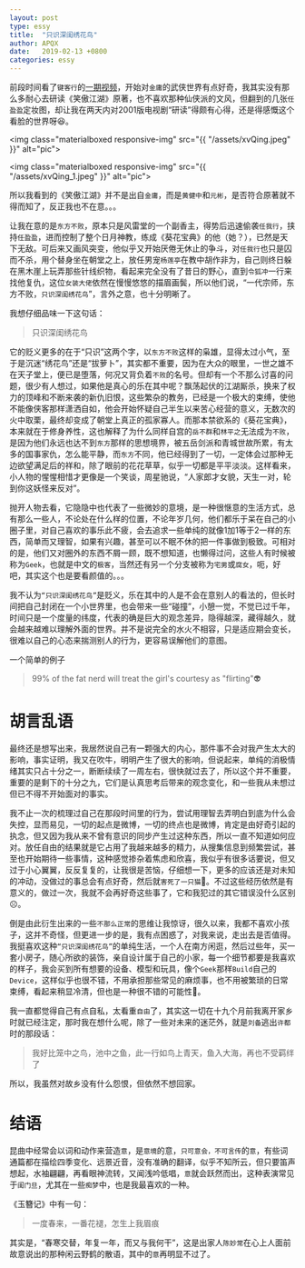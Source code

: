 ```yaml
---
layout: post
type: essy
title:  "只识深闺绣花鸟"
author: APQX
date:   2019-02-13 +0800
categories: essy
---
```


前段时间看了`键客行`的[一期视频](https://www.bilibili.com/video/av14253687/)，开始对`金庸`的武侠世界有点好奇，我其实没有那么多耐心去研读《笑傲江湖》原著，也不喜欢那种仙侠派的文风，但翻到的几张`任盈盈`定妆图，却让我在两天内对2001版电视剧“研读”得颇有心得，还是得感慨这个看脸的世界呀😆。

<img class="materialboxed responsive-img" src="{{ "/assets/xvQing.jpeg" }}" alt="pic">

<img class="materialboxed responsive-img" src="{{ "/assets/xvQing_1.jpeg" }}" alt="pic">

所以我看到的《笑傲江湖》并不是出自`金庸`，而是`黄健中`和`元彬`，是否符合原著就不得而知了，反正我也不在意。。。

让我在意的是`东方不败`，原本只是风雷堂的一个副香主，得势后迅速偷袭`任我行`，挟持`任盈盈`，进而控制了整个日月神教，练成《葵花宝典》的他（她？），已然是天下无敌。可后来又画风突变，他似乎又开始厌倦无休止的争斗，对`任我行`也只是囚而不杀，用个替身坐在朝堂之上，放任男宠`杨莲亭`在教中胡作非为，自己则终日躲在黑木崖上玩弄那些针线织物，看起来完全没有了昔日的野心，直到`令狐冲`一行来找他复仇，这位`女装大佬`依然在慢慢悠悠的描眉画鬓，所以他们说，“一代宗师，东方不败，`只识深闺绣花鸟`”，言外之意，也十分明晰了。

我想仔细品味一下这句话：

> 只识深闺绣花鸟

它的贬义更多的在于“只识”这两个字，以`东方不败`这样的枭雄，显得太过小气，至于是沉迷“绣花鸟”还是“拔萝卜”，其实都不重要，因为在大众的眼里，一世之雄不在天子堂上，便已是堕落，何况又背负着`不败`的名号。但却有一个不那么讨喜的问题，很少有人想过，如果他是真心的乐在其中呢？飘荡起伏的江湖厮杀，换来了权力的顶峰和不断来袭的新仇旧恨，这些繁杂的教务，已经是一个极大的束缚，使他不能像侠客那样潇洒自如，他会开始怀疑自己半生以来苦心经营的意义，无数次的火中取栗，最终却变成了朝堂上真正的孤家寡人。而那本禁欲系的《葵花宝典》，本来就在于修身养性，这也解释了为什么同样自宫的`岳不群`和`林平之`无法成为`不败`，是因为他们永远也达不到`东方`那样的思想境界，被五岳剑派和青城世故所累，有太多的国事家仇，怎么能平静，而`东方`不同，他已经得到了一切，一定体会过那种无边欲望满足后的祥和，除了眼前的花花草草，似乎一切都是平平淡淡。这样看来，小人物的惺惺相惜才更像是一个笑谈，周星驰说，“人家郎才女貌，天生一对，轮到你这妖怪来反对”。

抛开人物去看，它隐隐中也代表了一些微妙的意境，是一种很惬意的生活方式，总有那么一些人，不论处在什么样的位置，不论年岁几何，他们都乐于呆在自己的小圈子里，对自己喜欢的事乐此不疲，会去追求一些单纯的就像1加1等于2一样的东西，简单而又理智，如果有兴趣，甚至可以不眠不休的把一件事做到极致。可相对的是，他们又对圈外的东西不屑一顾，既不想知道，也懒得过问，这些人有时候被称为`Geek`，也就是中文的`极客`，当然还有另一个分支被称为`宅男`或`腐女`，呃，好吧，其实这个也是要看颜值的。。。

我不认为`“只识深闺绣花鸟”`是贬义，乐在其中的人是不会在意别人的看法的，但长时间把自己封闭在一个小世界里，也会带来一些“碰撞”，小憩一觉，不觉已过千年，时间只是一个度量的纬度，代表的确是巨大的观念差异，隐得越深，藏得越久，就会越来越难以理解外面的世界。并不是说完全的水火不相容，只是适应期会变长，很难以自己的心态来揣测别人的行为，更容易误解他们的意图。

一个简单的例子

> 99% of the fat nerd will treat the girl's courtesy as "flirting"👽

# 胡言乱语

最终还是想写出来，我居然说自己有一颗强大的内心，那件事不会对我产生太大的影响，事实证明，我又在吹牛，明明产生了很大的影响，但说起来，单纯的消极情绪其实只占十分之一，断断续续了一周左右，很快就过去了，所以这个并不重要，重要的是剩下的十分之九，它们是认真思考后带来的观念变化，和一些我从未想过但已不得不开始面对的事实。

我不止一次的梳理过自己在那段时间里的行为，尝试用理智去弄明白到底为什么会失控，显而易见，一切的起点是微博，一切的终点也是微博，肯定是由好奇引起的执念，但又因为我从来不曾有意识的同步产生过这种东西，所以一直不知道如何应对。放任自由的结果就是它占用了我越来越多的精力，从搜集信息到频繁尝试，甚至也开始期待一些事情，这种感觉掺杂着焦虑和欣喜，我似乎有很多话要说，但又过于小心翼翼，反反复复的，让我很是苦恼，仔细想一下，更多的应该还是对未知的冲动，没做过的事总会有点好奇，然后就`害死了一只猫`🤣。不过这些经历依然是有意义的，做过一次，我就不会再好奇这些事了，它和我犯过的其它错误没什么区别☹️。

倒是由此衍生出来的一些`不那么正常`的思维让我惊讶，很久以来，我都不喜欢小孩子，这并不奇怪，但更进一步的是，我有点困惑了，对我来说，走出去是否值得。我挺喜欢这种`“只识深闺绣花鸟”`的单纯生活，一个人在南方闲逛，然后过些年，买一套小房子，随心所欲的装饰，亲自设计属于自己的小家，每一个细节都要是我喜欢的样子，我会买到所有想要的设备、模型和玩具，像个`Geek`那样`Build`自己的`Device`，这样似乎也很不错，不用承担那些常见的麻烦事，也不用被繁琐的日常束缚，看起来稍显冷清，但也是一种很不错的可能性🧐。

我一直都觉得自己有点自私，太看重`自由`了，其实这一切在十九个月前我离开家乡时就已经注定，那时我在想什么呢，除了一些对未来的迷茫外，就是`刘备`逃出`许都`时的那段话：

> 我好比笼中之鸟，池中之鱼，此一行如鸟上青天，鱼入大海，再也不受羁绊了

所以，我虽然对故乡没有什么怨恨，但依然不想回家。

# 结语

昆曲中经常会以词和动作来营造`意`，是`意境`的意，`只可意会，不可言传`的`意`，有些词通篇都在描绘四季变化、远景近音，没有准确的翻译，似乎不知所云，但只要笛声想起，水袖翩翩，再看眼神流转，又闻浅吟低唱，`意`就会跃然而出，这种表演常见于`闺门旦`，尤其在一些`痴梦`中，也是我最喜欢的一种。

《玉簪记》中有一句：

> 一度春来，一番花褪，怎生上我眉痕

其实是，“春寒交替，年复一年，而又与我何干”，这是出家人`陈妙常`在心上人面前故意说出的那种闲云野鹤的散语，其中的`意`再明显不过了。